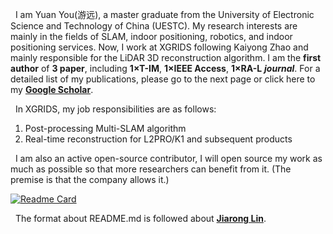 ﻿&nbsp;
 I am Yuan You(游远), a master graduate from the University of Electronic Science and Technology of China (UESTC). My research interests are mainly in the fields of SLAM, indoor positioning, robotics, and indoor positioning services. Now, I work at XGRIDS following Kaiyong Zhao and mainly responsible for the LiDAR 3D reconstruction algorithm. I am the **first author** of **3 paper**, including **1×T-IM**, **1×IEEE Access**,  **1×RA-L** ***journal***. For a detailed list of my publications, please go to the next page or click here to my [**Google Scholar**](https://scholar.google.com.hk/citations?hl=zh-CN&user=p3hXCC0AAAAJ). 

&nbsp; In XGRIDS, my job responsibilities are as follows:
1. Post-processing Multi-SLAM algorithm
2. Real-time reconstruction for L2PRO/K1 and subsequent products

&nbsp; I am also an active open-source contributor, I will open source my work as much as possible so that more researchers can benefit from it. (The premise is that the company allows it.)


[![Readme Card](https://github-readme-stats.vercel.app/api/pin/?username=uestc-icsp&repo=VoxelMapPlus_Public)](https://github.com/uestc-icsp/VoxelMapPlus_Public)

&nbsp; The format about README.md is followed about [**Jiarong Lin**]([https://scholar.google.com.hk/citations?hl=zh-CN&user=p3hXCC0AAAAJ](https://github.com/ziv-lin)).
